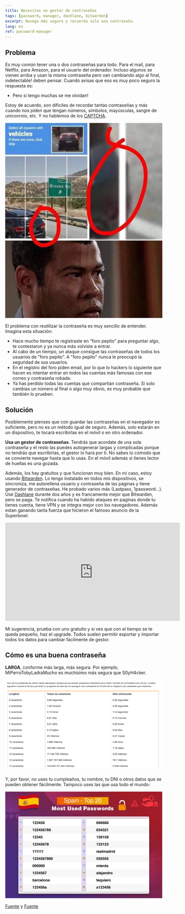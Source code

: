 ```yaml
---
title: Necesitas un gestor de contraseñas
tags: [password, manager, dashlane, bitwarden]
excerpt: Navega más seguro y recuerda solo una contraseña.
lang: es
ref: password-manager
---
```


## Problema

Es muy común tener una o dos contraseñas para todo. Para el mail, para Netflix, para Amazon, para el usuario del ordenador. Incluso algunos se vienen arriba y usan la misma contraseña pero van cambiando algo al final, indetectable! deben pensar. Cuando avisas que eso es muy poco seguro la respuesta es:

- Pero si tengo muchas se me olvidan!

Estoy de acuerdo, son díficiles de recordar tantas contraseñas y más cuando nos piden que tengan números, símbolos, mayúsculas, sangre de uniconrnio, etc. Y no hablemos de los [CAPTCHA](https://es.wikipedia.org/wiki/Captcha).

![meme CAPTCHA](../images/captcha.jpg)

El problema con reutilizar la contraseña es muy sencillo de entender. Imagina esta situación:

- Hace mucho tiempo te registraste en "foro pepito" para preguntar algo, te contestaron y ya nunca más volviste a entrar.
- Al cabo de un tiempo, un ataque consigue las contraseñas de todos los usuarios de "foro pepito". A "foro pepito" nunca le preocupó la seguridad de sus usuarios.
- En el registro del foro piden email, por lo que lo hackers lo siguiente que hacen es intentar entrar en todos las cuentas más famosas con ese correo y contraseña robada.
- Ya has perdido todas las cuentas que compartían contraseña. Si solo cambias un número al final o algo muy obvio, es muy probable que también lo prueben.

## Solución

Posiblemente pienses que con guardar las contraseñas en el navegador es suficiente, pero no es un método igual de seguro. Además, solo estarán en un dispositivo, te tocará escribirlas en el móvil o en otro ordenador.

**Usa un gestor de contraseñas**. Tendrás que acordate de una sola contraseña y el resto las puedes autogenerar largas y complicadas porque no tendrás que escribirlas, el gestor lo hará por ti. No sabes lo cómodo que se convierte navegar hasta que lo usas. En el móvil además si tienes lector de huellas es una gozada.

Además, los hay gratuítos y que funcionan muy bien. En mi caso, estoy usando [Bitwarden](https://bitwarden.com/). Lo tengo instalado en todos mis dispositivos, se sincroniza, me autorellena usuario y contraseña de las páginas y tiene generador de contraseñas.
He probado varios más (Lastpass, 1password...). Usé [Dashlane](https://www.dashlane.com/) durante dos años y es francamente mejor que Bitwarden, pero se paga. Te notifica cuando ha habido ataques en paginas donde tu tienes cuenta, tiene VPN y se integra mejor con los navegadores. Además estan ganando tanta fuerza que hicieron el famoso anuncio de la Superbowl.

<iframe width="560" height="315" src="https://www.youtube.com/embed/B5lslSPfhkg" frameborder="0" allow="accelerometer; autoplay; encrypted-media; gyroscope; picture-in-picture" allowfullscreen></iframe>

Mi sugerencia, prueba con uno gratuíto y si ves que con el tiempo se te queda pequeño, haz el upgrade. Todos suelen permitir exportar y importar todos los datos para cambiar fácilmente de gestor.

## Cómo es una buena contraseña

**LARGA**, conforme más larga, más segura. Por ejemplo, MiPerroTobyLadraMucho es muchísimo más segura que S0yH4cker.

![Tabla de tiempos de crackeo de contraseñas](../images/tiempo-password.png)

Y, por favor, no uses tu cumpleaños, tu nombre, tu DNI o otros datos que se pueden obtener fácilmente. Tampoco uses las que usa todo el mundo:

![contraseñas mas usadas de España](../images/Spain-Most-Used-Passwords.png)

[Fuente](https://www.safetydetectives.com/blog/the-most-hacked-passwords-in-the-world/) y [Fuente](https://www.osi.es/es/contrasenas)
